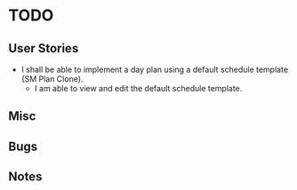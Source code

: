 # TODO

## User Stories

- I shall be able to implement a day plan using a default schedule template (SM Plan Clone).
  - I am able to view and edit the default schedule template.

## Misc

## Bugs

## Notes
